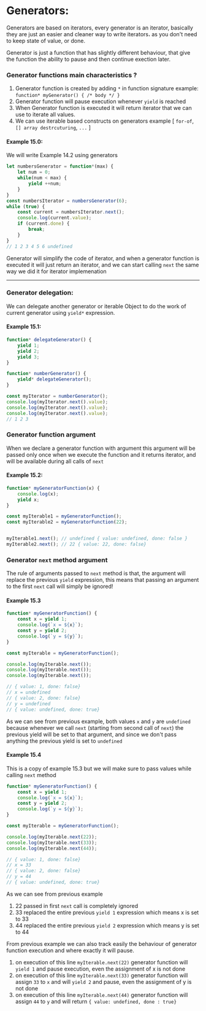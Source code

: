 # Generators:

Generators are based on iterators, every generator is an iterator, basically they are just an easier and cleaner way to write iterators، as you don't need to keep state of value, or done.

Generator is just a function that has slightly different behaviour, that give the function the ability to pause and then continue exection later.


### Generator functions main characteristics ? 

1. Generator function is created by adding `*` in function signature example: `function* myGenerator() { /* body */ }`
2. Generator function will pause execution whenever `yield` is reached
3. When Generator function is executed it will return iterator that we can use to iterate all values.
4. We can use iterable based constructs on generators example [ `for-of`, `[] array destrcuturing`, `...` ]


#### Example 15.0:

We will write Example 14.2 using generators

```javascript
let numbersGenerator = function*(max) {
    let num = 0;
    while(num < max) {
        yield ++num;
    }
}
const numbersIterator = numbersGenerator(6);
while (true) {
    const current = numbersIterator.next();
    console.log(current.value);
    if (current.done) {
        break;
    }
}
// 1 2 3 4 5 6 undefined
```

Generator will simplify the code of iterator, and when a generator function is executed it will just return an iterator, and we can start calling `next` the same way we did it for iterator implemenation

---

### Generator delegation:

We can delegate another generator or iterable Object to do the work of current generator using `yield*` expression.

#### Example 15.1: 

```javascript
function* delegateGenerator() {
    yield 1;
    yield 2;
    yield 3;
}

function* numberGenerator() {
    yield* delegateGenerator();
}

const myIterator = numberGenerator();
console.log(myIterator.next().value);
console.log(myIterator.next().value);
console.log(myIterator.next().value);
// 1 2 3
```

### Generator function argument

When we declare a generator function with argument this argument will be passed only once when we execute the function and it returns iterator, and will be available during all calls of `next`

#### Example 15.2:


```javascript
function* myGeneratorFunction(x) {
    console.log(x);
    yield x;
}

const myIterable1 = myGeneratorFunction();
const myIterable2 = myGeneratorFunction(22); 


myIterable1.next(); // undefined { value: undefined, done: false }
myIterable2.next(); // 22 { value: 22, done: false}
```


### Generator `next` method argument


The rule of arguments passed to `next` method is that, the argument will replace the previous `yield` expression, this means that passing an argument to the first `next` call will simply be ignored!

#### Example 15.3

```javascript
function* myGeneratorFunction() {
    const x = yield 1;
    console.log(`x = ${x}`);
    const y = yield 2;
    console.log(`y = ${y}`);
}

const myIterable = myGeneratorFunction();

console.log(myIterable.next());
console.log(myIterable.next());
console.log(myIterable.next());

// { value: 1, done: false}
// x = undefined
// { value: 2, done: false}
// y = undefined
// { value: undefined, done: true}
```

As we can see from previous example, both values `x` and `y` are `undefined` because whenever we call `next` (starting from second call of `next`) the previous yield will be set to that argument, and since we don't pass anything the previous yield is set to `undefined`

#### Example 15.4

This is a copy of example 15.3 but we will make sure to pass values while calling `next` method

```javascript
function* myGeneratorFunction() {
    const x = yield 1;
    console.log(`x = ${x}`);
    const y = yield 2;
    console.log(`y = ${y}`);
}

const myIterable = myGeneratorFunction();

console.log(myIterable.next(22));
console.log(myIterable.next(33));
console.log(myIterable.next(44));

// { value: 1, done: false}
// x = 33
// { value: 2, done: false}
// y = 44
// { value: undefined, done: true}
```

As we can see from previous example

1. 22 passed in first `next` call is completely ignored
2. 33 replaced the entire previous `yield 1` expression which means x is set to 33
3. 44 replaced the entire previous `yield 2` expression which means y is set to 44

From previous example we can also track easily the behaviour of generator function execution and where exactly it will pause.

1. on execution of this line `myIterable.next(22)` generator function will `yield 1` and pause execution, even the assignment of x is not done
2. on execution of this line `myIterable.next(33)` generator function will assign `33` to `x` and will `yield 2` and pause, even the assignment of y is not done
3. on execution of this line `myIterable.next(44)` generator function will assign `44` to `y` and will return `{ value: undefined, done : true}`


